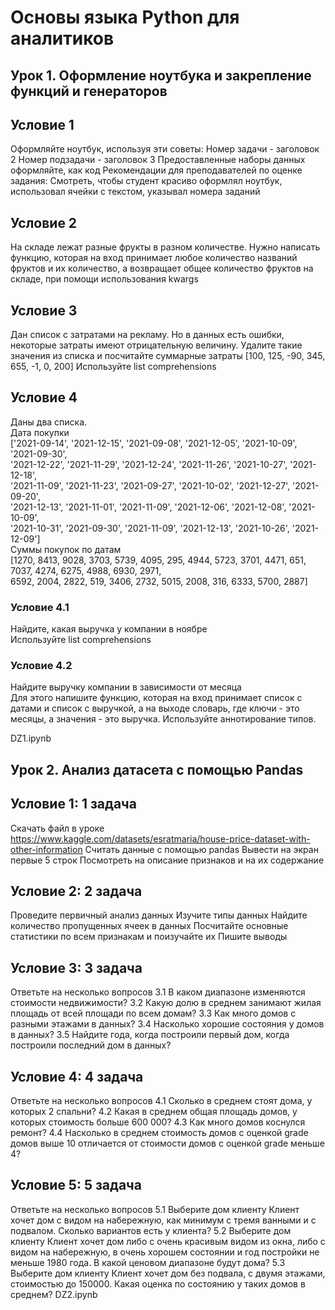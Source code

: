 # Основы языка Python для аналитиков

## Урок 1. Оформление ноутбука и закрепление функций и генераторов

## Условие 1

Оформляйте ноутбук, используя эти советы:
Номер задачи - заголовок 2
Номер подзадачи - заголовок 3
Предоставленные наборы данных оформляйте, как код
Рекомендации для преподавателей по оценке задания:
Смотреть, чтобы студент красиво оформлял ноутбук, использовал ячейки с текстом, указывал номера заданий

## Условие 2

На складе лежат разные фрукты в разном количестве.
Нужно написать функцию, которая на вход принимает любое количество названий фруктов и их количество, а возвращает общее количество фруктов на складе, при помощи использования kwargs

## Условие 3

Дан список с затратами на рекламу. Но в данных есть ошибки, некоторые затраты имеют отрицательную величину. Удалите такие значения из списка и посчитайте суммарные затраты
[100, 125, -90, 345, 655, -1, 0, 200]
Используйте list comprehensions

## Условие 4

Даны два списка.  
Дата покупки  
['2021-09-14', '2021-12-15', '2021-09-08', '2021-12-05', '2021-10-09', '2021-09-30', \
'2021-12-22', '2021-11-29', '2021-12-24', '2021-11-26', '2021-10-27', '2021-12-18', \
'2021-11-09', '2021-11-23', '2021-09-27', '2021-10-02', '2021-12-27', '2021-09-20', \
'2021-12-13', '2021-11-01', '2021-11-09', '2021-12-06', '2021-12-08', '2021-10-09', \
'2021-10-31', '2021-09-30', '2021-11-09', '2021-12-13', '2021-10-26', '2021-12-09']  
Суммы покупок по датам  
[1270, 8413, 9028, 3703, 5739, 4095, 295, 4944, 5723, 3701, 4471, 651, 7037, 4274, 6275, 4988, 6930, 2971, \
6592, 2004, 2822, 519, 3406, 2732, 5015, 2008, 316, 6333, 5700, 2887]

### Условие 4.1

Найдите, какая выручка у компании в ноябре  
Используйте list comprehensions

### Условие 4.2

Найдите выручку компании в зависимости от месяца  
Для этого напишите функцию, которая на вход принимает список с датами и список с выручкой, а на выходе словарь, где ключи - это месяцы, а значения - это выручка.
Используйте аннотирование типов.

DZ1.ipynb

## Урок 2. Анализ датасета с помощью Pandas

## Условие 1: 1 задача

Скачать файл в уроке <https://www.kaggle.com/datasets/esratmaria/house-price-dataset-with-other-information>
Считать данные с помощью pandas
Вывести на экран первые 5 строк
Посмотреть на описание признаков и на их содержание

## Условие 2: 2 задача

Проведите первичный анализ данных
Изучите типы данных
Найдите количество пропущенных ячеек в данных
Посчитайте основные статистики по всем признакам и поизучайте их
Пишите выводы

## Условие 3: 3 задача

Ответьте на несколько вопросов
3.1 В каком диапазоне изменяются стоимости недвижимости?
3.2 Какую долю в среднем занимают жилая площадь от всей площади по всем домам?
3.3 Как много домов с разными этажами в данных?
3.4 Насколько хорошие состояния у домов в данных?
3.5 Найдите года, когда построили первый дом, когда построили последний дом в данных?

## Условие 4: 4 задача

Ответьте на несколько вопросов
4.1 Сколько в среднем стоят дома, у которых 2 спальни?
4.2 Какая в среднем общая площадь домов, у которых стоимость больше 600 000?
4.3 Как много домов коснулся ремонт?
4.4 Насколько в среднем стоимость домов с оценкой grade домов выше 10 отличается от стоимости домов с оценкой grade меньше 4?

## Условие 5: 5 задача

Ответьте на несколько вопросов
5.1 Выберите дом клиенту
Клиент хочет дом с видом на набережную, как минимум с тремя ванными и с подвалом. Сколько вариантов есть у клиента?
5.2 Выберите дом клиенту
Клиент хочет дом либо с очень красивым видом из окна, либо с видом на набережную, в очень хорошем состоянии и год постройки не меньше 1980 года. В какой ценовом диапазоне будут дома?
5.3 Выберите дом клиенту
Клиент хочет дом без подвала, с двумя этажами, стоимостью до 150000. Какая оценка по состоянию у таких домов в среднем?
DZ2.ipynb
